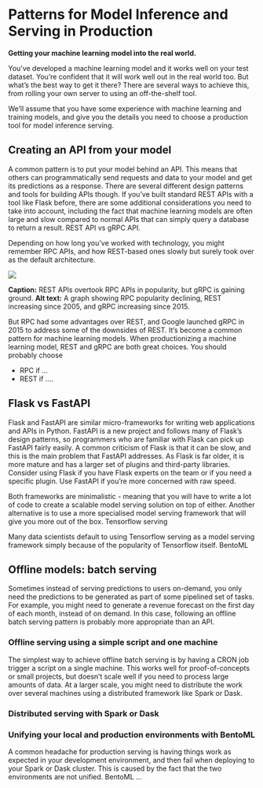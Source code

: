 # Patterns for Model Inference and Serving in Production

**Getting your machine learning model into the real world.**

You’ve developed a machine learning model and it works well on your test dataset. You’re confident that it will work well out in the real world too. But what’s the best way to get it there?
There are several ways to achieve this, from rolling your own server to using an off-the-shelf tool.

We’ll assume that you have some experience with machine learning and training models, and give you the details you need to choose a production tool for model inference serving.

## Creating an API from your model

A common pattern is to put your model behind an API. This means that others can programmatically send requests and data to your model and get its predictions as a response. There are several different design patterns and tools for building APIs though. If you’ve built standard REST APIs with a tool like Flask before, there are some additional considerations you need to take into account, including the fact that machine learning models are often large and slow compared to normal APIs that can simply query a database to return a result.
REST API vs gRPC API.

Depending on how long you’ve worked with technology, you might remember RPC APIs, and how REST-based ones slowly but surely took over as the default architecture.

![](https://i.ritzastatic.com/images/43b6474e650a44e49a839af7027f0799/rest-rpc.jpeg)

**Caption:** REST APIs overtook RPC APIs in popularity, but gRPC is gaining ground.
**Alt text:** A graph showing RPC popularity declining, REST increasing since 2005, and gRPC increasing since 2015.

But RPC had some advantages over REST, and Google launched gRPC in 2015 to address some of the downsides of REST. It’s become a common pattern for machine learning models.
When productionizing a machine learning model, REST and gRPC are both great choices. You should probably choose 

* RPC if ...
* REST if ....

## Flask vs FastAPI

Flask and FastAPI are similar micro-frameworks for writing web applications and APIs in Python. FastAPI is a new project and follows many of Flask’s design patterns, so programmers who are familiar with Flask can pick up FastAPI fairly easily.
A common criticism of Flask is that it can be slow, and this is the main problem that FastAPI addresses. As Flask is far older, it is more mature and has a larger set of plugins and third-party libraries.
Consider using Flask if you have Flask experts on the team or if you need a specific plugin. Use FastAPI if you’re more concerned with raw speed.

Both frameworks are minimalistic - meaning that you will have to write a lot of code to create a scalable model serving solution on top of either. Another alternative is to use a more specialised model serving framework that will give you more out of the box.
Tensorflow serving

Many data scientists default to using Tensorflow serving as a model serving framework simply because of the popularity of Tensorflow itself.
BentoML

## Offline models: batch serving

Sometimes instead of serving predictions to users on-demand, you only need the predictions to be generated as part of some pipelined set of tasks. For example, you might need to generate a revenue forecast on the first day of each month, instead of on demand.
In this case, following an offline batch serving pattern is probably more appropriate than an API.

### Offline serving using a simple script and one machine
The simplest way to achieve offline batch serving is by having a CRON job trigger a script on a single machine. This works well for proof-of-concepts or small projects, but doesn’t scale well if you need to process large amounts of data.
At a larger scale, you might need to distribute the work over several machines using a distributed framework like Spark or Dask.

### Distributed serving with Spark or Dask

### Unifying your local and production environments with BentoML

A common headache for production serving is having things work as expected in your development environment, and then fail when deploying to your Spark or Dask cluster. This is caused by the fact that the two environments are not unified.
BentoML ...
